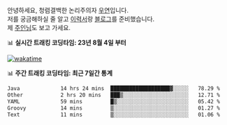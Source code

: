 안녕하세요, 청렴결백한 논리주의자 [우연](https://dev-wooyeon.github.io/quiz-app/)입니다.  
저를 궁금해하실 줄 알고 [이력서](https://ieunune.notion.site/d836ecc9172144d4b39f185b89f16a62)랑 [블로그](https://notion-blog-ieunune.vercel.app)를 준비했습니다.  
제 [주인님](https://www.instagram.com/lovely_hiru_hari_s2/)도 보고 가세요.


📊 **실시간 트래킹 코딩타임: 23년 8월 4일 부터**  

[![wakatime](https://wakatime.com/badge/user/099dd627-fdab-4072-b87a-fa91c7a76d8d.svg?style=for-the-badge)](https://wakatime.com/@099dd627-fdab-4072-b87a-fa91c7a76d8d)

📊 **주간 트래킹 코딩타임: 최근 7일간 통계**

<!--START_SECTION:waka-->

```txt
Java             14 hrs 24 mins  ███████████████████▓░░░░░   78.29 %
Other            2 hrs 20 mins   ███▒░░░░░░░░░░░░░░░░░░░░░   12.71 %
YAML             59 mins         █▒░░░░░░░░░░░░░░░░░░░░░░░   05.42 %
Groovy           14 mins         ▒░░░░░░░░░░░░░░░░░░░░░░░░   01.27 %
Text             11 mins         ▒░░░░░░░░░░░░░░░░░░░░░░░░   01.06 %
```

<!--END_SECTION:waka-->

<!-- ![](./profile-3d-contrib/profile-night-view.svg)-->
